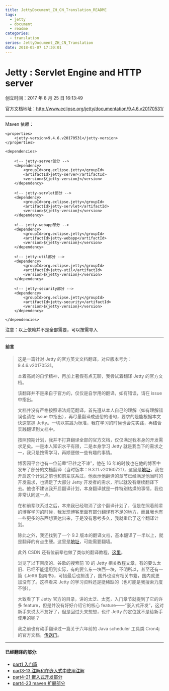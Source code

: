 ```yaml
---
title: JettyDocument_ZH_CN_Translation_README
tags:
  - jetty
  - document
  - readme
categories:
  - translation
series: JettyDocument_ZH_CN_Translation
date: 2018-05-07 17:30:01
---
```


# Jetty : Servlet Engine and HTTP server

创立时间：2017 年 8 月 25 日 16:13:49

官方文档地址：http://www.eclipse.org/jetty/documentation/9.4.6.v20170531/

---

Maven 依赖：

```
<properties>
    <jetty-version>9.4.6.v20170531</jetty-version>
</properties>

<dependencies>

    <!-- jetty-server部分 -->
    <dependency>
        <groupId>org.eclipse.jetty</groupId>
        <artifactId>jetty-server</artifactId>
        <version>${jetty-version}</version>
    </dependency>

    <!-- jetty-servlet部分 -->
    <dependency>
        <groupId>org.eclipse.jetty</groupId>
        <artifactId>jetty-servlet</artifactId>
        <version>${jetty-version}</version>
    </dependency>

    <!-- jetty-webapp部分 -->
    <dependency>
        <groupId>org.eclipse.jetty</groupId>
        <artifactId>jetty-webapp</artifactId>
        <version>${jetty-version}</version>
    </dependency>

    <!-- jetty-util部分 -->
    <dependency>
        <groupId>org.eclipse.jetty</groupId>
        <artifactId>jetty-util</artifactId>
        <version>${jetty-version}</version>
    </dependency>

    <!-- jetty-security部分 -->
    <dependency>
        <groupId>org.eclipse.jetty</groupId>
        <artifactId>jetty-security</artifactId>
        <version>${jetty-version}</version>
    </dependency>

</dependencies>
```

注意：以上依赖并不是全部需要，可以按需导入

---

#### 前言

> 这是一篇针对 Jetty 的官方英文文档翻译，对应版本号为：9.4.6.v20170531。
>
> 本着高尚的自学精神，再加上暑假有点无聊，我尝试着翻译 Jetty 的官方文档。
>
> 该翻译并不是来自于官方的，仅仅是自学用的翻译，如有错误，请在 issue 中指出。
>
> 文档并没有严格按照语法规范翻译，首先遵从本人自己的理解（如有理解错误也请在 issue 中指出），再尽量翻译成通俗的语句，要求的是能根据本文快速掌握 Jetty。一切以实践为标准，我在学习的时候也会先实践，再结合实践翻译到文档中。
>
> 按照预期计划，我并不打算翻译全部的官方文档，仅仅满足我本身的开发需求足矣。一是本人知识水平有限，二是本身学习 Jetty 就是我当下的需求之一，我只是按需学习，再顺便做一些有趣的事情。
>
> 博客园平台也有一位前辈“已往之不谏”，他在 16 年的时候也在他的博客中发布了部分的文档翻译（当时版本：9.3.11.v20160721)，这里是[地址](http://www.cnblogs.com/yiwangzhibujian/p/5832294.html)，我在开启这个计划之前也和前辈联系过，他表示他翻译的章节已经满足他当时的开发需求，也满足了大部分 Jetty 开发者的需求，所以就没有继续翻译下去。他也不建议我开启翻译计划，本身翻译就是一件特别枯燥的事情，我也非常认同这一点。
>
> 在和前辈联系过之后，本来我已经取消了这个翻译计划了，但是在照着前辈的博客学习的时候，我发现博客里面有部分翻译有不足的地方，而且我也有一些更多的东西想表达出来，于是没有思考多久，我就重启了这个翻译计划。
>
> 除此之外，我还找到了一个 9.2 版本的翻译文档，基本翻译了一半以上，就是翻译的有点生硬。这里是[地址](http://ykgarfield.github.io/jetty-9.2.3.v20140905-zh/index.html)，可能需要翻墙。
>
> 此外 CSDN 还有位前辈也做了类似的翻译教程，[这里](http://blog.csdn.net/liuy_98_1001/article/category/2295505)。
>
> 浏览了以下百度的、谷歌的搜索前 10 的 Jetty 相关教程文章，有的要么太旧、已经不能运用到实际，有的要么东一块西一块，不明所以，甚至还有一篇《Jett6 指南书》，可惜最后也搁浅了，国外也没有相关书籍，国内就更加没有了。这样看来 Jetty 的学习资料还是挺稀缺的（也可能是我搜索力度不够）。
>
> 大致看了下 Jetty 官方的目录，讲的太泛、太宽，入门章节就提到了它的许多 feature，但是并没有好好介绍它的核心 feature——“嵌入式开发”，这对新手来说太不友好了，但是回过头来想想，也许 Jetty 的定位就不是给新手使用的呢？
>
> 我之前也有动手翻译过一篇关于六年前的 Java scheduler 工具类 Cron4j 的官方文档，[传送门](https://github.com/youyinnn/Cron4jTranslation)。

---

#### 已经翻译的部分:

- [part1 入门篇](https://youyinnn.github.io/?panel=post&number=33)
- [part3-13 注解和在嵌入式中使用注解](https://youyinnn.github.io/?panel=post&number=34)
- [part4-21 嵌入式开发部分](https://youyinnn.github.io/?panel=post&number=35)
- [part4-23 maven 扩展部分](https://youyinnn.github.io/?panel=post&number=36)
